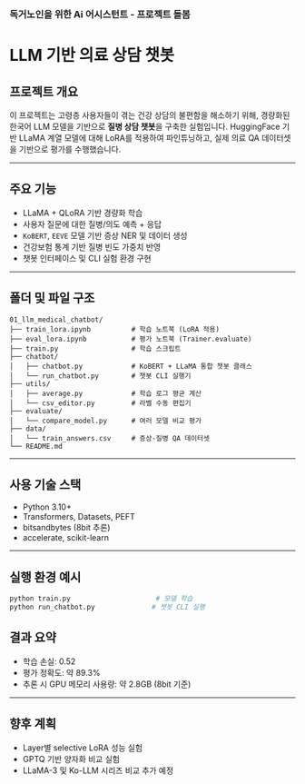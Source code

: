 ### 독거노인을 위한 Ai 어시스턴트 - 프로젝트 돌봄 
# LLM 기반 의료 상담 챗봇



## 프로젝트 개요

이 프로젝트는 고령층 사용자들이 겪는 건강 상담의 불편함을 해소하기 위해, 경량화된 한국어 LLM 모델을 기반으로 **질병 상담 챗봇**을 구축한 실험입니다. HuggingFace 기반 LLaMA 계열 모델에 대해 LoRA를 적용하여 파인튜닝하고, 실제 의료 QA 데이터셋을 기반으로 평가를 수행했습니다.

---

## 주요 기능

- LLaMA + QLoRA 기반 경량화 학습
- 사용자 질문에 대한 질병/의도 예측 + 응답
- `KoBERT`, `EEVE` 모델 기반 증상 NER 및 데이터 생성
- 건강보험 통계 기반 질병 빈도 가중치 반영
- 챗봇 인터페이스 및 CLI 실험 환경 구현

---

## 폴더 및 파일 구조

```
01_llm_medical_chatbot/
├── train_lora.ipynb          # 학습 노트북 (LoRA 적용)
├── eval_lora.ipynb           # 평가 노트북 (Trainer.evaluate)
├── train.py                  # 학습 스크립트
├── chatbot/
│   ├── chatbot.py            # KoBERT + LLaMA 통합 챗봇 클래스
│   └── run_chatbot.py        # 챗봇 CLI 실행기
├── utils/
│   ├── average.py            # 학습 로그 평균 계산
│   └── csv_editor.py         # 라벨 수동 편집기
├── evaluate/
│   └── compare_model.py      # 여러 모델 비교 평가
├── data/
│   └── train_answers.csv     # 증상-질병 QA 데이터셋
└── README.md
```

---

## 사용 기술 스택

- Python 3.10+
- Transformers, Datasets, PEFT
- bitsandbytes (8bit 추론)
- accelerate, scikit-learn

---

## 실행 환경 예시

```bash
python train.py                     # 모델 학습
python run_chatbot.py              # 챗봇 CLI 실행
```


## 결과 요약

- 학습 손실: 0.52
- 평가 정확도: 약 89.3%
- 추론 시 GPU 메모리 사용량: 약 2.8GB (8bit 기준)

---

## 향후 계획

- Layer별 selective LoRA 성능 실험
- GPTQ 기반 양자화 비교 실험
- LLaMA-3 및 Ko-LLM 시리즈 비교 추가 예정
